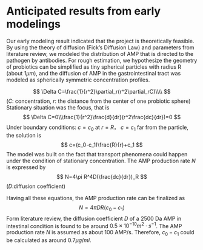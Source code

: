 # Anticipated results from early modelings
Our early modeling result indicated that the project is theoretically feasible. By using the theory of diffusion (Fick’s Diffusion Law) and parameters from literature review, we modeled the distribution of AMP that is directed to the pathogen by antibodies. For rough estimation, we hypothesize the geometry of probiotics can be simplified as tiny spherical particles with radius R (about $1μm$), and the diffusion of AMP in the gastrointestinal tract was modeled as spherically symmetric concentration profiles.

$$
\Delta C=\frac{1}{r^2}\partial_r(r^2\partial_rC)\\\\
$$
($C$: concentration, $r$: the distance from the center of one probiotic sphere)
Stationary situation was the focus, that is
$$
\Delta C=0\\\frac{1}{r^2}\frac{d}{dr}(r^2\frac{dc}{dr})=0
$$
Under boundary conditions: $c=c_0$ at $r=R$， $c=c_1$ far from the particle, the solution is
$$
c=(c_0-c_1)\frac{R}{r}+c_1
$$
The model was built on the fact that transport phenomena could happen under the condition of stationary concentration. The AMP production rate $N$ is expressed by
$$
N=4\pi R^4D(\frac{dc}{dr})_R
$$
($D$:diffusion coefficient)

Having all these equations, the AMP production rate can be finalized as
$$
N=4\pi DR(c_0-c_1)
$$
Form literature review, the diffusion coefficient $D$ of a 2500 Da AMP in intestinal condition is found to be around $0.5×10^{-10}  m^2\cdot s^{-1}$. The AMP production rate $N$ is assumed as about 100 AMP/s.
Therefore, $c_0-c_1$ could be calculated as around $0.7 μg/ml$.